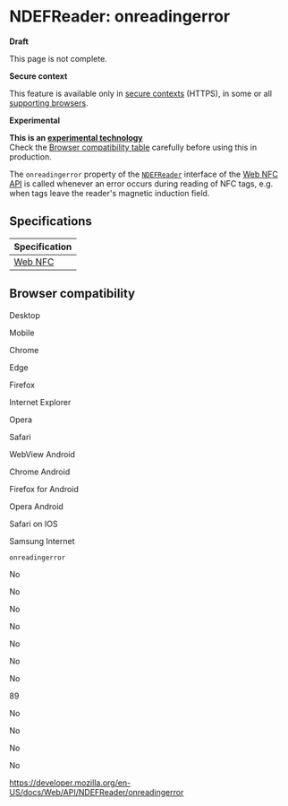 NDEFReader: onreadingerror
==========================

**Draft**

This page is not complete.

**Secure context**

This feature is available only in [secure contexts](https://developer.mozilla.org/en-US/docs/Web/Security/Secure_Contexts) (HTTPS), in some or all [supporting browsers](#browser_compatibility).

**Experimental**

**This is an [experimental technology](https://developer.mozilla.org/en-US/docs/MDN/Guidelines/Conventions_definitions#experimental)**  
Check the [Browser compatibility table](#browser_compatibility) carefully before using this in production.

The `onreadingerror` property of the [`NDEFReader`](../ndefreader) interface of the [Web NFC API](../webnfc_api) is called whenever an error occurs during reading of NFC tags, e.g. when tags leave the reader's magnetic induction field.

Specifications
--------------

<table><thead><tr class="header"><th>Specification</th></tr></thead><tbody><tr class="odd"><td><a href="https://w3c.github.io/web-nfc/#dom-ndefreader-onreadingerror">Web NFC</a></td></tr></tbody></table>

Browser compatibility
---------------------

Desktop

Mobile

Chrome

Edge

Firefox

Internet Explorer

Opera

Safari

WebView Android

Chrome Android

Firefox for Android

Opera Android

Safari on IOS

Samsung Internet

`onreadingerror`

No

No

No

No

No

No

No

89

No

No

No

No

<a href="https://developer.mozilla.org/en-US/docs/Web/API/NDEFReader/onreadingerror" class="_attribution-link">https://developer.mozilla.org/en-US/docs/Web/API/NDEFReader/onreadingerror</a>
